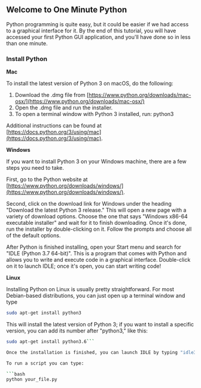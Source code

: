 ## Welcome to One Minute Python

Python programming is quite easy, but it could be easier if we had access to a graphical interface for it. By the end of this tutorial, you will have accessed your first Python GUI application, and you'll have done so in less than one minute.

### Install Python

**Mac**

To install the latest version of Python 3 on macOS, do the following:

1. Download the .dmg file from [https://www.python.org/downloads/mac-osx/](https://www.python.org/downloads/mac-osx/)
2. Open the .dmg file and run the installer.
3. To open a terminal window with Python 3 installed, run: python3

Additional instructions can be found at [https://docs.python.org/3/using/mac](https://docs.python.org/3/using/mac).

**Windows**

If you want to install Python 3 on your Windows machine, there are a few steps you need to take. 

First, go to the Python website at [https://www.python.org/downloads/windows/](https://www.python.org/downloads/windows/). 

Second, click on the download link for Windows under the heading "Download the latest Python 3 release." This will open a new page with a variety of download options. Choose the one that says "Windows x86-64 executable installer" and wait for it to finish downloading. Once it's done, run the installer by double-clicking on it. Follow the prompts and choose all of the default options. 

After Python is finished installing, open your Start menu and search for "IDLE (Python 3.7 64-bit)". This is a program that comes with Python and allows you to write and execute code in a graphical interface. Double-click on it to launch IDLE; once it's open, you can start writing code!

**Linux**

Installing Python on Linux is usually pretty straightforward. For most Debian-based distributions, you can just open up a terminal window and type 

```bash
sudo apt-get install python3
```

This will install the latest version of Python 3; if you want to install a specific version, you can add its number after "python3," like this:

```bash
sudo apt-get install python3.6```

Once the installation is finished, you can launch IDLE by typing "idle3" in the terminal.

To run a script you can type:

```bash
python your_file.py
```


